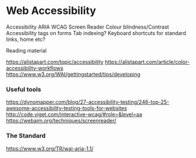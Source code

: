 # Web Accessibility

Accessibility
ARIA
WCAG
Screen Reader
Colour blindness/Contrast
Accessibility tags on forms
Tab indexing?
Keyboard shortcuts for standard links, home etc?

Reading material

https://alistapart.com/topic/accessibility
https://alistapart.com/article/color-accessibility-workflows
https://www.w3.org/WAI/gettingstarted/tips/developing

### Useful tools

https://dynomapper.com/blog/27-accessibility-testing/246-top-25-awesome-accessibility-testing-tools-for-websites
http://code.viget.com/interactive-wcag/#role=&level=aa
https://webaim.org/techniques/screenreader/

### The Standard

https://www.w3.org/TR/wai-aria-1.1/
